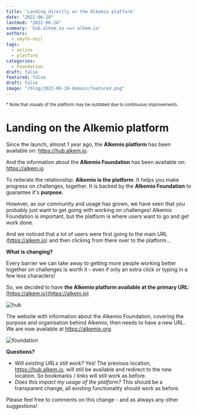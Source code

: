 ```yaml
---
title: 'Landing directly on the Alkemio platform'
date: "2022-06-28"
lastmod: "2022-06-28"
summary: 'hub.alkem.io ==> alkem.io'
authors:
  - smyth-neil
tags:
  - online
  - platform
categories:
  - Foundation
draft: false
featured: false
draft: false
image: "/blog/2022-06-28-domain/featured.png"
---
```


<sup>* Note that visuals of the platform may be outdated due to continuous improvements.</sup>

# Landing on the Alkemio platform 

Since the launch, almost 1 year ago, the **Alkemio platform** has been available on: https://hub.alkem.io.

And the information about the **Alkemio Foundation** has been available on: https://alkem.io

To reiterate the relationship: **Alkemio is the platform**. It helps you make progress on challenges, together. It is backed by the **Alkemio Foundation** to guarantee it's **purpose**. 

However, as our community and usage has grown, we have seen that you probably just want to get going with working on challenges! Alkemio Foundation is important, but the platform is where users want to go and get work done.  

And we noticed that a lot of users were first going to the main URL (https://alkem.io) and then clicking from there over to the platform...

**What is changing?**

Every barrier we can take away to getting more people working better together on challenges is worth it - even if only an extra click or typing in a few less characters!

So, we decided to have **the Alkemio platform available at the primary URL**: [https://alkem.io](https://alkem.io) 

![hub](/blog/2022-06-28-domain/hub.png)

The website with information about the Alkemio Foundation, covering the purpose and organisation behind Alkemio, then needs to have a new URL. We are now available at https://alkemio.org.

![foundation](/blog/2022-06-28-domain/foundation.png)

**Questions?**

* _Will existing URLs still work?_ Yes! The previous location, https://hub.alkem.io, will still be available and redirect to the new location. So bookmarks / links will still work as before. 
* _Does this impact my usage of the platform?_ This should be a transparent change, all existing functionality should work as before. 

Please feel free to comments on this change - and as always any other suggestions!
